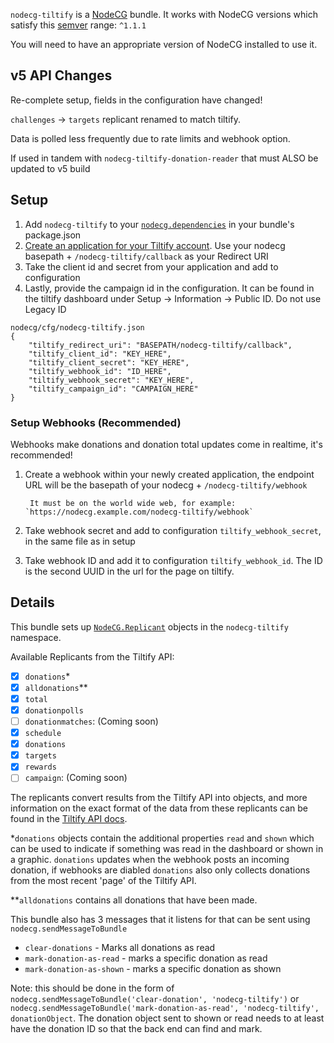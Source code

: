 `nodecg-tiltify` is a [NodeCG](http://github.com/nodecg/nodecg) bundle. It works with NodeCG versions which satisfy this [semver](https://docs.npmjs.com/getting-started/semantic-versioning) range: `^1.1.1`

You will need to have an appropriate version of NodeCG installed to use it.

## v5 API Changes

Re-complete setup, fields in the configuration have changed!

`challenges` -> `targets` replicant renamed to match tiltify.

Data is polled less frequently due to rate limits and webhook option.

If used in tandem with `nodecg-tiltify-donation-reader` that must ALSO be updated to v5 build


## Setup

1. Add `nodecg-tiltify` to your [`nodecg.dependencies`](https://nodecg.com/docs/manifest/#nodecgbundledependencies) in your bundle's package.json
2. [Create an application for your Tiltify account](https://tiltify.github.io/api/topics/getting-started.html). Use your nodecg basepath + `/nodecg-tiltify/callback` as your Redirect URI
3. Take the client id and secret from your application and add to configuration
4. Lastly, provide the campaign id in the configuration. It can be found in the tiltify dashboard under Setup -> Information -> Public ID. Do not use Legacy ID
```
nodecg/cfg/nodecg-tiltify.json
{
	"tiltify_redirect_uri": "BASEPATH/nodecg-tiltify/callback",
	"tiltify_client_id": "KEY_HERE",
	"tiltify_client_secret": "KEY_HERE",
	"tiltify_webhook_id": "ID_HERE",
	"tiltify_webhook_secret": "KEY_HERE",
	"tiltify_campaign_id": "CAMPAIGN_HERE"
}
```

### Setup Webhooks (Recommended)

Webhooks make donations and donation total updates come in realtime, it's recommended!

1. Create a webhook within your newly created application, the endpoint URL will be the basepath of your nodecg + `/nodecg-tiltify/webhook`

		It must be on the world wide web, for example: `https://nodecg.example.com/nodecg-tiltify/webhook`

2. Take webhook secret and add to configuration `tiltify_webhook_secret`, in the same file as in setup
3. Take webhook ID and add it to configuration `tiltify_webhook_id`. The ID is the second UUID in the url for the page on tiltify.

## Details

This bundle sets up [`NodeCG.Replicant`](https://nodecg.com/docs/classes/replicant/) objects in the `nodecg-tiltify` namespace.

Available Replicants from the Tiltify API:
- [X] `donations`\*
- [X] `alldonations`\*\*
- [X] `total`
- [X] `donationpolls`
- [ ] `donationmatches`: (Coming soon)
- [X] `schedule`
- [X] `donations`
- [X] `targets`
- [X] `rewards`
- [ ] `campaign`: (Coming soon)

The replicants convert results from the Tiltify API into objects, and more information on the exact format of the data from these replicants can be found in the [Tiltify API docs](https://developers.tiltify.com/docs/intro).

\*`donations` objects contain the additional properties `read` and `shown` which can be used to indicate if something was read in the dashboard or shown in a graphic. `donations` updates when the webhook posts an incoming donation, if webhooks are diabled `donations` also only collects donations from the most recent 'page' of the Tiltify API.

\*\*`alldonations` contains all donations that have been made.

This bundle also has 3 messages that it listens for that can be sent using
`nodecg.sendMessageToBundle`
* `clear-donations` - Marks all donations as read
* `mark-donation-as-read` - marks a specific donation as read
* `mark-donation-as-shown` - marks a specific donation as shown

Note: this should be done in the form of
`nodecg.sendMessageToBundle('clear-donation', 'nodecg-tiltify')` or
`nodecg.sendMessageToBundle('mark-donation-as-read', 'nodecg-tiltify', donationObject`. The donation object sent to shown or read needs to at least
have the donation ID so that the back end can find and mark.


